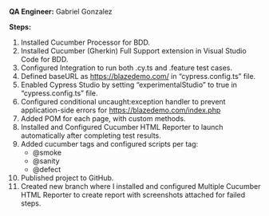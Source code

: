 **QA Engineer:**
Gabriel Gonzalez

**Steps:**
1. Installed Cucumber Processor for BDD.
2. Installed Cucumber (Gherkin) Full Support extension in Visual Studio Code for BDD.
3. Configured Integration to run both .cy.ts and .feature test cases.
4. Defined baseURL as https://blazedemo.com/ in “cypress.config.ts” file.
5. Enabled Cypress Studio by setting “experimentalStudio” to true in “cypress.config.ts” file.
6. Configured conditional uncaught:exception handler to prevent application-side errors for https://blazedemo.com/index.php
7. Added POM for each page, with custom methods.
8. Installed and Configured Cucumber HTML Reporter to launch automatically after completing test results.
9. Added cucumber tags and configured scripts per tag:
    * @smoke
    * @sanity
    * @defect
10. Published project to GitHub.
11. Created new branch where I installed and configured Multiple Cucumber HTML Reporter to create report with screenshots attached for failed steps.
